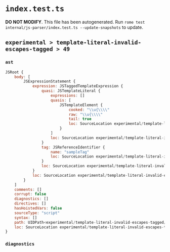 # `index.test.ts`

**DO NOT MODIFY**. This file has been autogenerated. Run `rome test internal/js-parser/index.test.ts --update-snapshots` to update.

## `experimental > template-literal-invalid-escapes-tagged > 49`

### `ast`

```javascript
JSRoot {
	body: [
		JSExpressionStatement {
			expression: JSTaggedTemplateExpression {
				quasi: JSTemplateLiteral {
					expressions: []
					quasis: [
						JSTemplateElement {
							cooked: "\\u{\\\\"
							raw: "\\u{\\\\"
							tail: true
							loc: SourceLocation experimental/template-literal-invalid-escapes-tagged/49/input.js 1:10-1:15
						}
					]
					loc: SourceLocation experimental/template-literal-invalid-escapes-tagged/49/input.js 1:9-1:16
				}
				tag: JSReferenceIdentifier {
					name: "sampleTag"
					loc: SourceLocation experimental/template-literal-invalid-escapes-tagged/49/input.js 1:0-1:9 (sampleTag)
				}
				loc: SourceLocation experimental/template-literal-invalid-escapes-tagged/49/input.js 1:0-1:16
			}
			loc: SourceLocation experimental/template-literal-invalid-escapes-tagged/49/input.js 1:0-1:16
		}
	]
	comments: []
	corrupt: false
	diagnostics: []
	directives: []
	hasHoistedVars: false
	sourceType: "script"
	syntax: []
	path: UIDPath<experimental/template-literal-invalid-escapes-tagged/49/input.js>
	loc: SourceLocation experimental/template-literal-invalid-escapes-tagged/49/input.js 1:0-1:16
}
```

### `diagnostics`

```

```

